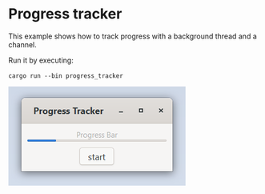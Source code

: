 # Progress tracker

This example shows how to track progress with a background thread and a channel.

Run it by executing:

```console
cargo run --bin progress_tracker
```

![screenshot](screenshot.png)